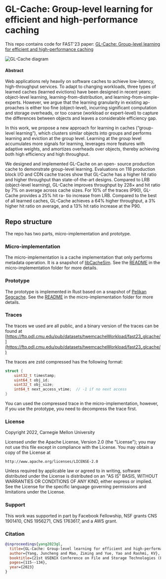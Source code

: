 
# GL-Cache: Group-level learning for efficient and high-performance caching
This repo contains code for FAST'23 paper: [GL-Cache: Group-level learning for efficient and high-performance caching](https://www.usenix.org/conference/fast23/presentation/yang-juncheng)

![GL-Cache diagram](diagram.png)


#### Abstract
Web applications rely heavily on software caches to achieve low-latency, high-throughput services. To adapt to changing workloads, three types of learned caches (learned evictions) have been designed in recent years: object-level learning, learning-from-distribution, and learning-from-simple-experts. However, we argue that the learning granularity in existing ap- proaches is either too fine (object-level), incurring significant computation and storage overheads, or too coarse (workload or expert-level) to capture the differences between objects and leaves a considerable efficiency gap.

In this work, we propose a new approach for learning in caches (“group-level learning”), which clusters similar objects into groups and performs learning and eviction at the group level. Learning at the group level accumulates more signals for learning, leverages more features with adaptive weights, and amortizes overheads over objects, thereby achieving both high efficiency and high throughput.

We designed and implemented GL-Cache on an open- source production cache to demonstrate group-level learning. Evaluations on 118 production block I/O and CDN cache traces show that GL-Cache has a higher hit ratio and higher throughput than state-of-the-art designs. Compared to LRB (object-level learning), GL-Cache improves throughput by 228× and hit ratio by 7% on average across cache sizes. For 10% of the traces (P90), GL-Cache provides a 25% hit ra- tio increase from LRB. Compared to the best of all learned caches, GL-Cache achieves a 64% higher throughput, a 3% higher hit ratio on average, and a 13% hit ratio increase at the P90.

## Repo structure 
The repo has two parts, micro-implementation and prototype. 

### Micro-implementation
The micro-implementation is a cache implementation that only performs metadata operation. 
It is a snapshot of [libCacheSim](https://github.com/1a1a11a/libCacheSim). 
See the [README](micro-implementation/README.md) in the micro-implementation folder for more details.

### Prototype
The prototype is implemented in Rust based on a snapshot of [Pelikan Segcache](https://github.com/pelikan-io/pelikan).
See the [README](prototype/README.md) in the micro-implementation folder for more details.

### Traces
The traces we used are all public, and a binary version of the traces can be found at [https://ftp.pdl.cmu.edu/pub/datasets/twemcacheWorkload/fast23_glcache/](https://ftp.pdl.cmu.edu/pub/datasets/twemcacheWorkload/fast23_glcache/)

The traces are zstd compressed has the following format:
```c
struct {
    uint32_t timestamp;
    uint64_t obj_id;
    uint32_t obj_size;
    int64_t next_access_vtime;  // -1 if no next access
}
```
You can used the compressed trace in the micro-implementation, however, if you use the prototype, you need to decompress the trace first.


### License
Copyright 2022, Carnegie Mellon University

Licensed under the Apache License, Version 2.0 (the "License");
you may not use this file except in compliance with the License.
You may obtain a copy of the License at

    http://www.apache.org/licenses/LICENSE-2.0

Unless required by applicable law or agreed to in writing, software
distributed under the License is distributed on an "AS IS" BASIS,
WITHOUT WARRANTIES OR CONDITIONS OF ANY KIND, either express or implied.
See the License for the specific language governing permissions and
limitations under the License.


### Support
This work was supported in part by Facebook Fellowship, NSF grants CNS 1901410, CNS 1956271, CNS 1763617, and a AWS grant.


### Citation
```bibtex
@inproceedings{yang2023gl,
  title={GL-Cache: Group-level learning for efficient and high-performance caching},
  author={Yang, Juncheng and Mao, Ziming and Yue, Yao and Rashmi, KV},
  booktitle={21st USENIX Conference on File and Storage Technologies (FAST 23)},
  pages={115--134},
  year={2023}
}
``` 


